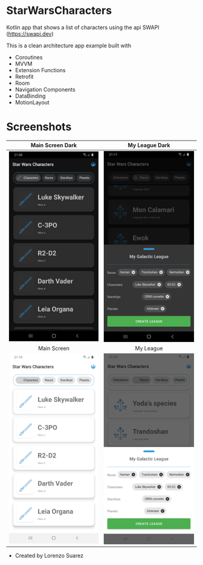 # StarWarsCharacters
Kotlin app that shows a list of characters using the api SWAPI (https://swapi.dev)

This is a clean architecture app example built with

- Coroutines
- MVVM
- Extension Functions
- Retrofit
- Room
- Navigation Components
- DataBinding
- MotionLayout

# Screenshots
| Main Screen Dark | My League Dark |
|:-:|:-:|
| ![1](screenshots/main_screen_dark.png?raw=true) | ![2](screenshots/options_dark.png?raw=true) |
| Main Screen | My League |
| ![3](screenshots/main_screen_.png?raw=true) | ![4](screenshots/options.png?raw=true)

 
* Created by Lorenzo Suarez 
